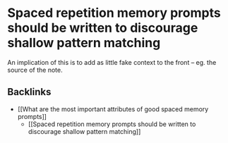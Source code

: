 # Spaced repetition memory prompts should be written to discourage shallow pattern matching
An implication of this is to add as little fake context to the front – eg. the source of the note.

## Backlinks
* [[What are the most important attributes of good spaced memory prompts]]
	* [[Spaced repetition memory prompts should be written to discourage shallow pattern matching]]

<!-- #Life -->

<!-- {BearID:2EDA731D-307A-4608-BE61-08F74DAAE094-15756-0000130450858C29} -->
